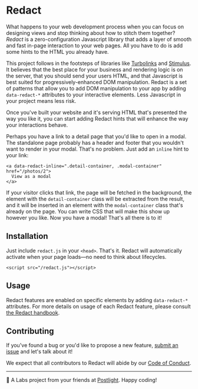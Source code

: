 # Redact

What happens to your web development process when you can focus on designing views and stop thinking about how to stitch them together? *Redact* is a zero-configuration Javascript library that adds a layer of smooth and fast in-page interaction to your web pages. All you have to do is add some hints to the HTML you already have.

This project follows in the footsteps of libraries like [Turbolinks](https://github.com/turbolinks/turbolinks/) and [Stimulus](https://stimulusjs.org). It believes that the best place for your business and rendering logic is on the server, that you should send your users HTML, and that Javascript is best suited for progressively-enhanced DOM manipulation. Redact is a set of patterns that allow you to add DOM manipulation to your app by adding `data-redact-*` attributes to your interactive elements. Less Javascript in your project means less risk.

Once you've built your website and it's serving HTML that's presented the way you like it, you can start adding Redact hints that will enhance the way your interactions behave.

Perhaps you have a link to a detail page that you'd like to open in a modal. The standalone page probably has a header and footer that you wouldn't want to render in your modal. That's no problem. Just add an `inline` hint to your link:

```
<a data-redact-inline=".detail-container, .modal-container" href="/photos/2">
  View as a modal
</a>
```

If your visitor clicks that link, the page will be fetched in the background, the element with the `detail-container` class will be extracted from the result, and it will be inserted in an element with the `modal-container` class that's already on the page. You can write CSS that will make this show up however you like. Now you have a modal! That's all there is to it!

## Installation

Just include `redact.js` in your `<head>`. That's it. Redact will automatically activate when your page loads—no need to think about lifecycles.

```
<script src="/redact.js"></script>
```

## Usage

Redact features are enabled on specific elements by adding `data-redact-*` attributes. For more details on usage of each Redact feature, please consult [the Redact handbook](https://postlight.github.io/redact).

## Contributing

If you've found a bug or you'd like to propose a new feature, [submit an issue](https://github.com/postlight/redact/issues) and let's talk about it!

We expect that all contributors to Redact will abide by our [Code of Conduct](CODE_OF_CONDUCT.md).

---

🔬 A Labs project from your friends at [Postlight](https://postlight.com). Happy coding!

